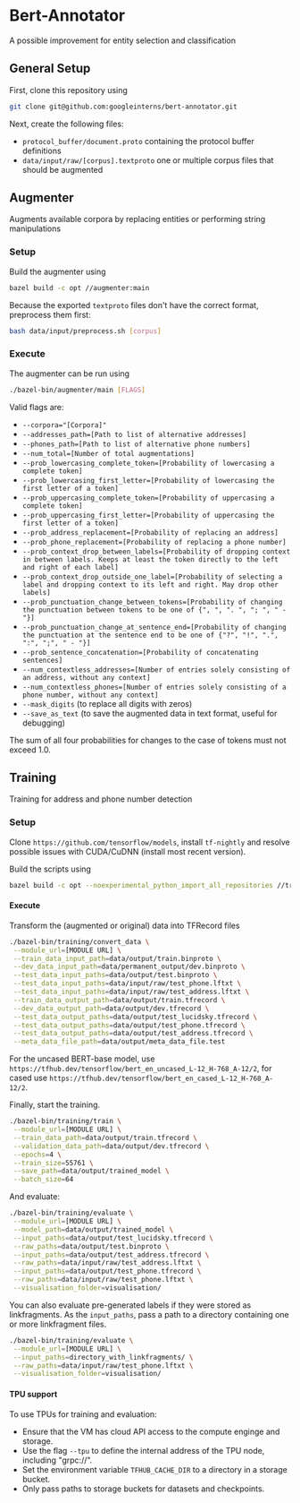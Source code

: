 # Bert-Annotator

A possible improvement for entity selection and classification

## General Setup

First, clone this repository using 

```sh
git clone git@github.com:googleinterns/bert-annotator.git
```

Next, create the following files:
 - `protocol_buffer/document.proto` containing the protocol buffer definitions
 - `data/input/raw/[corpus].textproto` one or multiple corpus files that should
   be augmented

## Augmenter

Augments available corpora by replacing entities or performing string
manipulations

### Setup

Build the augmenter using

```sh
bazel build -c opt //augmenter:main
```

Because the exported `textproto` files don't have the correct format,
preprocess them first:

```sh
bash data/input/preprocess.sh [corpus]
```

### Execute

The augmenter can be run using

```sh
./bazel-bin/augmenter/main [FLAGS]
```

Valid flags are:
 - `--corpora="[Corpora]"`
 - `--addresses_path=[Path to list of alternative addresses]`
 - `--phones_path=[Path to list of alternative phone numbers]`
 - `--num_total=[Number of total augmentations]`
 - `--prob_lowercasing_complete_token=[Probability of lowercasing a complete token]`
 - `--prob_lowercasing_first_letter=[Probability of lowercasing the first letter of a token]`
 - `--prob_uppercasing_complete_token=[Probability of uppercasing a complete token]`
 - `--prob_uppercasing_first_letter=[Probability of uppercasing the first letter of a token]`
 - `--prob_address_replacement=[Probability of replacing an address]`
 - `--prob_phone_replacement=[Probability of replacing a phone number]`
 - `--prob_context_drop_between_labels=[Probability of dropping context in between labels. Keeps at least the token directly to the left and right of each label]`
 - `--prob_context_drop_outside_one_label=[Probability of selecting a label and dropping context to its left and right. May drop other labels]`
 - `--prob_punctuation_change_between_tokens=[Probability of changing the punctuation between tokens to be one of {", ", ". ", "; ", " - "}]`
 - `--prob_punctuation_change_at_sentence_end=[Probability of changing the punctuation at the sentence end to be one of {"?", "!", ".", ":", ";", " - "}]`
 - `--prob_sentence_concatenation=[Probability of concatenating sentences]`
 - `--num_contextless_addresses=[Number of entries solely consisting of an address, without any context]`
 - `--num_contextless_phones=[Number of entries solely consisting of a phone number, without any context]`
 - `--mask_digits` (to replace all digits with zeros)
 - `--save_as_text` (to save the augmented data in text format, useful for debugging)

The sum of all four probabilities for changes to the case of tokens must not exceed 1.0.


## Training

Training for address and phone number detection

### Setup

Clone `https://github.com/tensorflow/models`, install `tf-nightly` and resolve possible issues with CUDA/CuDNN (install most recent version).

Build the scripts using

```sh
bazel build -c opt --noexperimental_python_import_all_repositories //training:...
```

#### Execute

Transform the (augmented or original) data into TFRecord files

```sh
./bazel-bin/training/convert_data \
 --module_url=[MODULE URL] \
 --train_data_input_path=data/output/train.binproto \
 --dev_data_input_path=data/permanent_output/dev.binproto \
 --test_data_input_paths=data/output/test.binproto \
 --test_data_input_paths=data/input/raw/test_phone.lftxt \
 --test_data_input_paths=data/input/raw/test_address.lftxt \
 --train_data_output_path=data/output/train.tfrecord \
 --dev_data_output_path=data/output/dev.tfrecord \
 --test_data_output_paths=data/output/test_lucidsky.tfrecord \
 --test_data_output_paths=data/output/test_phone.tfrecord \
 --test_data_output_paths=data/output/test_address.tfrecord \
 --meta_data_file_path=data/output/meta_data_file.test
```

For the uncased BERT-base model, use `https://tfhub.dev/tensorflow/bert_en_uncased_L-12_H-768_A-12/2`, for cased use `https://tfhub.dev/tensorflow/bert_en_cased_L-12_H-768_A-12/2`.


Finally, start the training.

```sh
./bazel-bin/training/train \
 --module_url=[MODULE URL] \
 --train_data_path=data/output/train.tfrecord \
 --validation_data_path=data/output/dev.tfrecord \
 --epochs=4 \
 --train_size=55761 \
 --save_path=data/output/trained_model \
 --batch_size=64
```

And evaluate:

```sh
./bazel-bin/training/evaluate \
 --module_url=[MODULE URL] \
 --model_path=data/output/trained_model \
 --input_paths=data/output/test_lucidsky.tfrecord \
 --raw_paths=data/output/test.binproto \
 --input_paths=data/output/test_address.tfrecord \
 --raw_paths=data/input/raw/test_address.lftxt \
 --input_paths=data/output/test_phone.tfrecord \
 --raw_paths=data/input/raw/test_phone.lftxt \
 --visualisation_folder=visualisation/
```

You can also evaluate pre-generated labels if they were stored as linkfragments.
As the `input_paths`, pass a path to a directory containing one or more
linkfragment files.

```sh
./bazel-bin/training/evaluate \
 --module_url=[MODULE URL] \
 --input_paths=directory_with_linkfragments/ \
 --raw_paths=data/input/raw/test_phone.lftxt \
 --visualisation_folder=visualisation/
```

#### TPU support
To use TPUs for training and evaluation:
 - Ensure that the VM has cloud API access to the compute enginge and storage.
 - Use the flag `--tpu` to define the internal address of the TPU node,
   including "grpc://".
 - Set the environment variable `TFHUB_CACHE_DIR` to a directory in a storage
   bucket.
 - Only pass paths to storage buckets for datasets and checkpoints.
